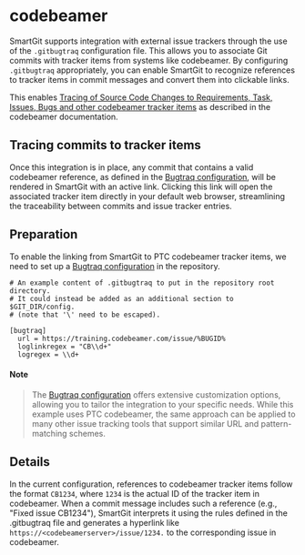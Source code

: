 # codebeamer

SmartGit supports integration with external issue trackers through the use of the `.gitbugtraq` configuration file. This allows you to associate Git commits with tracker items from systems like codebeamer. By configuring `.gitbugtraq` appropriately, you can enable SmartGit to recognize references to tracker items in commit messages and convert them into clickable links.

This enables [Tracing of Source Code Changes to Requirements, Task, Issues, Bugs and other codebeamer tracker items](https://codebeamer.com/cb/wiki/11101) as described in the codebeamer documentation.

## Tracing commits to tracker items

Once this integration is in place, any commit that contains a valid codebeamer reference, as defined in the [Bugtraq configuration](../Integrations/Bugtraq-links-to-issue-trackers.md), will be rendered in SmartGit with an active link. Clicking this link will open the associated tracker item directly in your default web browser, streamlining the traceability between commits and issue tracker entries.

## Preparation

To enable the linking from SmartGit to PTC codebeamer tracker items, we need to set up a [Bugtraq configuration](../Integrations/Bugtraq-links-to-issue-trackers.md) in the repository.

```
# An example content of .gitbugtraq to put in the repository root directory.
# It could instead be added as an additional section to $GIT_DIR/config.
# (note that '\' need to be escaped).

[bugtraq]
  url = https://training.codebeamer.com/issue/%BUGID%
  loglinkregex = "CB\\d+"
  logregex = \\d+
```

#### Note

> The [Bugtraq configuration](../Integrations/Bugtraq-links-to-issue-trackers.md) offers extensive
>  customization options, allowing you to tailor the integration to your
>  specific needs. While this example uses PTC codebeamer, the same
>  approach can be applied to many other issue tracking tools that 
> support similar URL and pattern-matching schemes.

## Details

In the current configuration, references to codebeamer tracker items follow the format `CB1234`, where `1234` is the actual ID of the tracker item in codebeamer. When a commit message includes such a reference (e.g., "Fixed issue CB1234"), SmartGit interprets it using the rules defined in the .gitbugtraq file and generates a hyperlink like `https://<codebeamerserver>/issue/1234.` to the corresponding issue in codebeamer.
